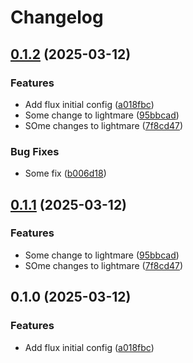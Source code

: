 # Changelog

## [0.1.2](https://github.com/fluencelabs/spectrum-release-demo/compare/spectrum-v0.1.1...spectrum-v0.1.2) (2025-03-12)


### Features

* Add flux initial config ([a018fbc](https://github.com/fluencelabs/spectrum-release-demo/commit/a018fbc0d01d02b05d9928b8ccf1352ad1200c55))
* Some change to lightmare ([95bbcad](https://github.com/fluencelabs/spectrum-release-demo/commit/95bbcad50802fd945676aeb57d964beacaac471f))
* SOme changes to lightmare ([7f8cd47](https://github.com/fluencelabs/spectrum-release-demo/commit/7f8cd476437e7156781204c5b6d923f903fa886e))


### Bug Fixes

* Some fix ([b006d18](https://github.com/fluencelabs/spectrum-release-demo/commit/b006d1826c1ebb4a125c77c861b73e637a3f88ea))

## [0.1.1](https://github.com/fluencelabs/spectrum-release-demo/compare/spectrum-v0.1.0...spectrum-v0.1.1) (2025-03-12)


### Features

* Some change to lightmare ([95bbcad](https://github.com/fluencelabs/spectrum-release-demo/commit/95bbcad50802fd945676aeb57d964beacaac471f))
* SOme changes to lightmare ([7f8cd47](https://github.com/fluencelabs/spectrum-release-demo/commit/7f8cd476437e7156781204c5b6d923f903fa886e))

## 0.1.0 (2025-03-12)


### Features

* Add flux initial config ([a018fbc](https://github.com/fluencelabs/spectrum-release-demo/commit/a018fbc0d01d02b05d9928b8ccf1352ad1200c55))
